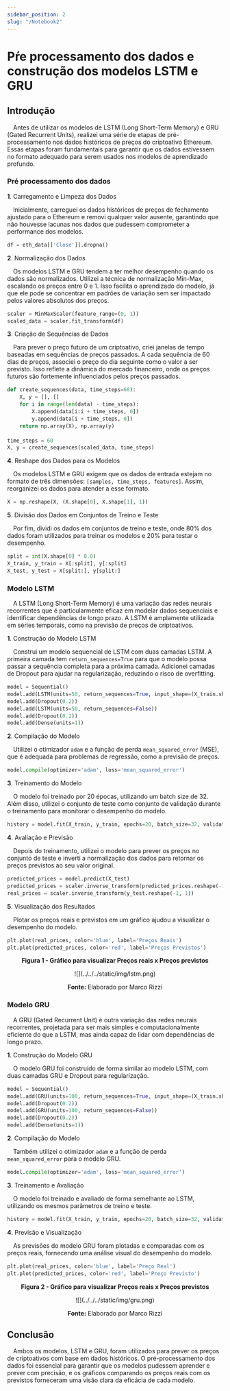 ```yaml
---
sidebar_position: 2
slug: "/Notebook2"
---
```


# Pŕe processamento dos dados e construção dos modelos LSTM e GRU

## Introdução

&emsp;Antes de utilizar os modelos de LSTM (Long Short-Term Memory) e GRU (Gated Recurrent Units), realizei uma série de etapas de pré-processamento nos dados históricos de preços do criptoativo Ethereum. Essas etapas foram fundamentais para garantir que os dados estivessem no formato adequado para serem usados nos modelos de aprendizado profundo.

### Pré processamento dos dados 

**1**. Carregamento e Limpeza dos Dados

&emsp;Inicialmente, carreguei os dados históricos de preços de fechamento ajustado para o Ethereum e removi qualquer valor ausente, garantindo que não houvesse lacunas nos dados que pudessem comprometer a performance dos modelos. 

```python
df = eth_data[['Close']].dropna()
```

**2**. Normalização dos Dados

&emsp;Os modelos LSTM e GRU tendem a ter melhor desempenho quando os dados são normalizados. Utilizei a técnica de normalização Min-Max, escalando os preços entre 0 e 1. Isso facilita o aprendizado do modelo, já que ele pode se concentrar em padrões de variação sem ser impactado pelos valores absolutos dos preços.

```python
scaler = MinMaxScaler(feature_range=(0, 1))
scaled_data = scaler.fit_transform(df)
```

**3**. Criação de Sequências de Dados

&emsp;Para prever o preço futuro de um criptoativo, criei janelas de tempo baseadas em sequências de preços passados. A cada sequência de 60 dias de preços, associei o preço do dia seguinte como o valor a ser previsto. Isso reflete a dinâmica do mercado financeiro, onde os preços futuros são fortemente influenciados pelos preços passados.

```python
def create_sequences(data, time_steps=60):
    X, y = [], []
    for i in range(len(data) - time_steps):
        X.append(data[i:i + time_steps, 0])
        y.append(data[i + time_steps, 0])
    return np.array(X), np.array(y)

time_steps = 60
X, y = create_sequences(scaled_data, time_steps)
```

**4**. Reshape dos Dados para os Modelos

&emsp;Os modelos LSTM e GRU exigem que os dados de entrada estejam no formato de três dimensões: `[samples, time_steps, features]`. Assim, reorganizei os dados para atender a esse formato.

```python
X = np.reshape(X, (X.shape[0], X.shape[1], 1))
```

**5**. Divisão dos Dados em Conjuntos de Treino e Teste

&emsp;Por fim, dividi os dados em conjuntos de treino e teste, onde 80% dos dados foram utilizados para treinar os modelos e 20% para testar o desempenho.

```python
split = int(X.shape[0] * 0.8)
X_train, y_train = X[:split], y[:split]
X_test, y_test = X[split:], y[split:]
```

### Modelo LSTM

&emsp;A LSTM (Long Short-Term Memory) é uma variação das redes neurais recorrentes que é particularmente eficaz em modelar dados sequenciais e identificar dependências de longo prazo. A LSTM é amplamente utilizada em séries temporais, como na previsão de preços de criptoativos.

**1**. Construção do Modelo LSTM

&emsp;Construi um modelo sequencial de LSTM com duas camadas LSTM. A primeira camada tem `return_sequences=True` para que o modelo possa passar a sequência completa para a próxima camada. Adicionei camadas de Dropout para ajudar na regularização, reduzindo o risco de overfitting.

```python
model = Sequential()
model.add(LSTM(units=50, return_sequences=True, input_shape=(X_train.shape[1], 1)))
model.add(Dropout(0.2))
model.add(LSTM(units=50, return_sequences=False))
model.add(Dropout(0.2))
model.add(Dense(units=1))
```

**2**. Compilação do Modelo

&emsp;Utilizei o otimizador `adam` e a função de perda `mean_squared_error` (MSE), que é adequada para problemas de regressão, como a previsão de preços.

```python
model.compile(optimizer='adam', loss='mean_squared_error')
```

**3**. Treinamento do Modelo

&emsp;O modelo foi treinado por 20 épocas, utilizando um batch size de 32. Além disso, utilizei o conjunto de teste como conjunto de validação durante o treinamento para monitorar o desempenho do modelo.

```python
history = model.fit(X_train, y_train, epochs=20, batch_size=32, validation_data=(X_test, y_test))
```

**4**. Avaliação e Previsão

&emsp;Depois do treinamento, utilizei o modelo para prever os preços no conjunto de teste e inverti a normalização dos dados para retornar os preços previstos ao seu valor original.

```python
predicted_prices = model.predict(X_test)
predicted_prices = scaler.inverse_transform(predicted_prices.reshape(-1, 1))
real_prices = scaler.inverse_transform(y_test.reshape(-1, 1))
```

**5**. Visualização dos Resultados

&emsp;Plotar os preços reais e previstos em um gráfico ajudou a visualizar o desempenho do modelo.

```python
plt.plot(real_prices, color='blue', label='Preços Reais')
plt.plot(predicted_prices, color='red', label='Preços Previstos')
```

<p align="center"><b> Figura 1 - Gráfico para visualizar Preços reais x Preços previstos</b></p>
<div align="center">
  ![](../../../static/img/lstm.png)
  <p><b>Fonte:</b> Elaborado por Marco Rizzi</p>
</div>

### Modelo GRU

&emsp;A GRU (Gated Recurrent Unit) é outra variação das redes neurais recorrentes, projetada para ser mais simples e computacionalmente eficiente do que a LSTM, mas ainda capaz de lidar com dependências de longo prazo.

**1**. Construção do Modelo GRU

&emsp;O modelo GRU foi construído de forma similar ao modelo LSTM, com duas camadas GRU e Dropout para regularização.

```python
model = Sequential()
model.add(GRU(units=100, return_sequences=True, input_shape=(X_train.shape[1], 1)))
model.add(Dropout(0.2))
model.add(GRU(units=100, return_sequences=False))
model.add(Dropout(0.2))
model.add(Dense(units=1))
```

**2**. Compilação do Modelo

&emsp;Também utilizei o otimizador `adam` e a função de perda `mean_squared_error` para o modelo GRU.

```python
model.compile(optimizer='adam', loss='mean_squared_error')
```

**3**. Treinamento e Avaliação

&emsp;O modelo foi treinado e avaliado de forma semelhante ao LSTM, utilizando os mesmos parâmetros de treino e teste.

```python
history = model.fit(X_train, y_train, epochs=20, batch_size=32, validation_data=(X_test, y_test))
```

**4**. Previsão e Visualização

&emsp;As previsões do modelo GRU foram plotadas e comparadas com os preços reais, fornecendo uma análise visual do desempenho do modelo.

```python
plt.plot(real_prices, color='blue', label='Preço Real')
plt.plot(predicted_prices, color='red', label='Preço Previsto')
```

<p align="center"><b> Figura 2 - Gráfico para visualizar Preços reais x Preços previstos</b></p>
<div align="center">
  ![](../../../static/img/gru.png)
  <p><b>Fonte:</b> Elaborado por Marco Rizzi</p>
</div>

## Conclusão

&emsp;Ambos os modelos, LSTM e GRU, foram utilizados para prever os preços de criptoativos com base em dados históricos. O pré-processamento dos dados foi essencial para garantir que os modelos pudessem aprender e prever com precisão, e os gráficos comparando os preços reais com os previstos forneceram uma visão clara da eficácia de cada modelo.
